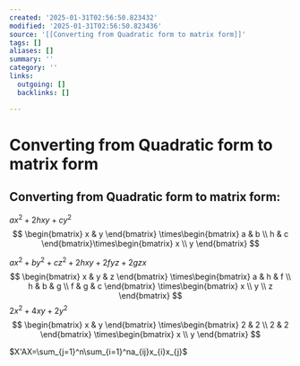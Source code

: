 ```yaml
---
created: '2025-01-31T02:56:50.823432'
modified: '2025-01-31T02:56:50.823436'
source: '[[Converting from Quadratic form to matrix form]]'
tags: []
aliases: []
summary: ''
category: ''
links:
  outgoing: []
  backlinks: []

---
```


# Converting from Quadratic form to matrix form

## Converting from Quadratic form to matrix form:

$ax^2+2hxy+cy^2$
$$
\begin{bmatrix}
x & y
\end{bmatrix} \times\begin{bmatrix}
a & b \\
h & c
\end{bmatrix}\times\begin{bmatrix}
x \\
y
\end{bmatrix}
$$

$ax^2+by^2+cz^2+2hxy+2fyz+2gzx$
$$
\begin{bmatrix}
x & y & z
\end{bmatrix} \times\begin{bmatrix}
a & h & f \\
h & b & g \\
f & g & c
\end{bmatrix} \times\begin{bmatrix}
x \\
y \\
z
\end{bmatrix}
$$
$2x^2+4xy+2y^2$
$$
\begin{bmatrix}
x & y
\end{bmatrix} \times\begin{bmatrix}
2 & 2 \\
2 & 2
\end{bmatrix} \times\begin{bmatrix}
x \\
y
\end{bmatrix}
$$

$X'AX=\sum_{j=1}^n\sum_{i=1}^na_{ij}x_{i}x_{j}$